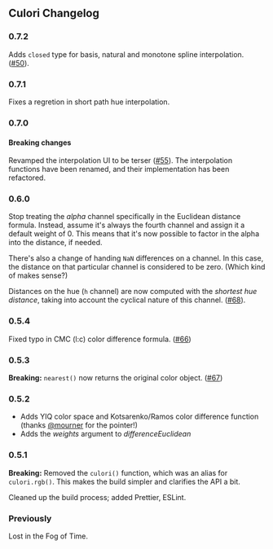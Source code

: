 ## Culori Changelog

### 0.7.2

Adds `closed` type for basis, natural and monotone spline interpolation. ([#50](https://github.com/Evercoder/culori/issues/50)).

### 0.7.1

Fixes a regretion in short path hue interpolation.

### 0.7.0

#### Breaking changes

Revamped the interpolation UI to be terser ([#55](https://github.com/Evercoder/culori/issues/55)). The interpolation functions have been renamed, and their implementation has been refactored.

### 0.6.0

Stop treating the _alpha_ channel specifically in the Euclidean distance formula. Instead, assume it's always the fourth channel and assign it a default weight of 0. This means that it's now possible to factor in the alpha into the distance, if needed.

There's also a change of handing `NaN` differences on a channel. In this case, the distance on that particular channel is considered to be zero. (Which kind of makes sense?)

Distances on the hue (`h` channel) are now computed with the _shortest hue distance_, taking into account the cyclical nature of this channel. ([#68](https://github.com/Evercoder/culori/issues/68)).

### 0.5.4

Fixed typo in CMC (l:c) color difference formula. ([#66](https://github.com/Evercoder/culori/issues/66))

### 0.5.3

**Breaking:** `nearest()` now returns the original color object. ([#67](https://github.com/Evercoder/culori/issues/67))

### 0.5.2

-   Adds YIQ color space and Kotsarenko/Ramos color difference function (thanks [@mourner](https://github.com/mourner) for the pointer!)
-   Adds the _weights_ argument to _differenceEuclidean_

### 0.5.1

**Breaking:** Removed the `culori()` function, which was an alias for `culori.rgb()`. This makes the build simpler and clarifies the API a bit.

Cleaned up the build process; added Prettier, ESLint.

### Previously

Lost in the Fog of Time.
